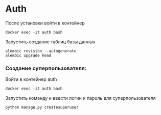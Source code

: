 # Auth

После установки войти в контейнер

```
docker exec -it auth bash
```

Запустить создание таблиц базы данных

```
alembic revision --autogenerate
alembic upgrade head
```

### Создание суперпользователя:


Войти в контейнер auth

```
docker exec -it auth bash
```

Запустить команду и ввести логин и пароль для суперпользователя

```
python manage.py createsuperuser
```